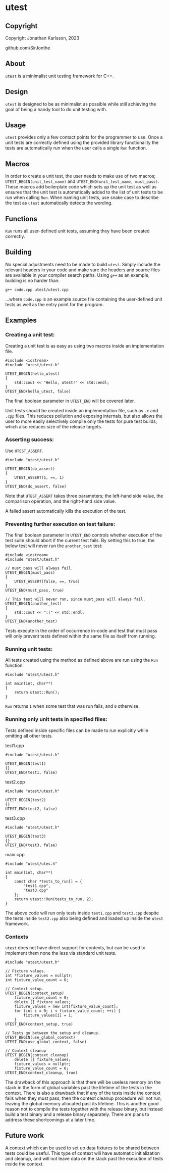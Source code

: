 # utest
## Copyright
Copyright Jonathan Karlsson, 2023

github.com/SirJonthe

## About
`utest` is a minimalist unit testing framework for C++.

## Design
`utest` is designed to be as minimalist as possible while still achieving the goal of being a handy tool to do unit testing with. 

## Usage
`utest` provides only a few contact points for the programmer to use. Once a unit tests are correctly defined using the provided library functionality the tests are automatically run when the user calls a single `Run` function.

## Macros
In order to create a unit test, the user needs to make use of two macros; `UTEST_BEGIN(unit_test_name)` and `UTEST_END(unit_test_name, must_pass)`. These macros add boilerplate code which sets up the unit test as well as ensures that the unit test is automatically added to the list of unit tests to be run when calling `Run`. When naming unit tests, use snake case to describe the test as `utest` automatically detects the wording.

## Functions
`Run` runs all user-defined unit tests, assuming they have been created correctly.

## Building
No special adjustments need to be made to build `utest`. Simply include the relevant headers in your code and make sure the headers and source files are available in your compiler search paths. Using `g++` as an example, building is no harder than:

```
g++ code.cpp utest/utest.cpp
```

...where `code.cpp` is an example source file containing the user-defined unit tests as well as the entry point for the program.

## Examples
### Creating a unit test:
Creating a unit test is as easy as using two macros inside an implementation file.

```
#include <iostream>
#include "utest/utest.h"

UTEST_BEGIN(hello_utest)
{
	std::cout << "Hello, utest!" << std::endl;
}
UTEST_END(hello_utest, false)
```

The final boolean parameter in `UTEST_END` will be covered later.

Unit tests should be created inside an implementation file, such as `.c` and `.cpp` files. This reduces pollution and exposing internals, but also allows the user to more easily selectively compile only the tests for pure test builds, which also reduces size of the release targets.

### Asserting success:
Use `UTEST_ASSERT`.

```
#include "utest/utest.h"

UTEST_BEGIN(do_assert)
{
	UTEST_ASSERT(1, ==, 1)
}
UTEST_END(do_assert, false)
```

Note that `UTEST_ASSERT` takes three parameters; the left-hand side value, the comparison operation, and the right-hand side value.

A failed assert automatically kills the execution of the test.

### Preventing further execution on test failure:
The final boolean parameter in `UTEST_END` controls whether execution of the test suite should abort if the current test fails. By setting this to true, the below test will never run the `another_test` test:

```
#include <iostream>
#include "utest/utest.h"

// must_pass will always fail.
UTEST_BEGIN(must_pass)
{
	UTEST_ASSERT(false, ==, true)
}
UTEST_END(must_pass, true)

// This test will never run, since must_pass will always fail.
UTEST_BEGIN(another_test)
{
	std::cout << ":(" << std::endl;
}
UTEST_END(another_test)
```

Tests execute in the order of occurrence in-code and test that must pass will only prevent tests defined within the same file as itself from running.

### Running unit tests:
All tests created using the method as defined above are run using the `Run` function.

```
#include "utest/utest.h"

int main(int, char**)
{
	return utest::Run();
}
```

`Run` returns `1` when some test that was run fails, and `0` otherwise.

### Running only unit tests in specified files:
Tests defined inside specific files can be made to run explicitly while omitting all other tests.

test1.cpp
```
#include "utest/utest.h"

UTEST_BEGIN(test1)
{}
UTEST_END(test1, false)
```

test2.cpp
```
#include "utest/utest.h"

UTEST_BEGIN(test2)
{}
UTEST_END(test2, false)
```

test3.cpp
```
#include "utest/utest.h"

UTEST_BEGIN(test3)
{}
UTEST_END(test3, false)
```

main.cpp
```
#include "utest/utes.h"

int main(int, char**)
{
	const char *tests_to_run[] = {
		"test1.cpp",
		"test3.cpp"
	};
	return utest::Run(tests_to_run, 2);
}
```

The above code will run only tests inside `test1.cpp` and `test3.cpp` despite the tests inside `test2.cpp` also being defined and loaded up inside the `utest` framework.

### Contexts

`utest` does not have direct support for contexts, but can be used to implement them none the less via standard unit tests.

```
#include "utest/utest.h"

// Fixture values.
int *fixture_values = nullptr;
int fixture_value_count = 0;

// Context setup.
UTEST_BEGIN(context_setup)
	fixture_value_count = 0;
	delete [] fixture_values;
	fixture_values = new int[fixture_value_count];
	for (int i = 0; i < fixture_value_count; ++i) {
		fixture_values[i] = i;
	}
UTEST_END(context_setup, true)

// Tests go between the setup and cleanup.
UTEST_BEGIN(use_global_context)
UTEST_END(use_global_context, false)

// Context cleanup
UTEST_BEGIN(context_cleanup)
	delete [] fixture_values;
	fixture_values = nullptr;
	fixture_value_count = 0;
UTEST_END(context_cleanup, true)
```

The drawback of this approach is that there will be useless memory on the stack in the form of global variables past the lifetime of the tests in the context. There is also a drawback that if any of the tests inside the context fails when they must pass, then the context cleanup procedure will not run, leaving the global memory allocated past its lifetime. This is another good reason not to compile the tests together with the release binary, but instead build a test binary and a release binary separately. There are plans to address these shortcomings at a later time.

## Future work
A context which can be used to set up data fixtures to be shared between tests could be useful. This type of context will have automatic initialization and cleanup, and will not leave data on the stack past the execution of tests inside the context.
